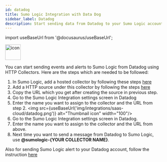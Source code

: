 ```yaml
---
id: datadog
title: Sumo Logic Integration with Data Dog
sidebar_label: Datadog
description: Start sending data from Datadog to your Sumo Logic account.
---
```


import useBaseUrl from '@docusaurus/useBaseUrl';

<img src='https://upload.wikimedia.org/wikipedia/en/7/7e/Datadog_logo.svg' alt="icon" width="50"/>

You can start sending events and alerts to Sumo Logic from Datadog using HTTP Collectors.
Here are the steps which are needed to be followed:

1. In Sumo Logic, add a hosted collector by following these steps [here](https://help.sumologic.com/docs/send-data/hosted-collectors/configure-hosted-collector/#step-1-configure-hosted-collector)
2. Add a HTTP source under this collector by following the steps [here](https://help.sumologic.com/docs/send-data/hosted-collectors/http-source/logs-metrics/#configure-an-httplogs-and-metrics-source)
3. Copy the URL which you get after creating the source in previous step.
4. Go to the Sumo Logic Integration settings screen in Datadog
5. Enter the name you want to assign to the collector and the URL from step 2.
<img src={useBaseUrl('img/integrations/saas-cloud/datadog.png')} alt="Thumbnail icon" width="100"/>
6. Go to the Sumo Logic Integration settings screen in Datadog.
7. Enter the name you want to assign to the collector and the URL from above.
8. Next time you want to send a message from Datadog to Sumo Logic, use **@sumologic-{YOUR COLLECTOR NAME}**.

Also for sending Sumo Logic alert to your Datadog account, follow the instruction [here](https://help.sumologic.com/docs/alerts/webhook-connections/datadog/)